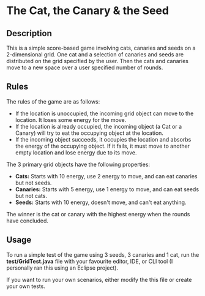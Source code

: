 # The Cat, the Canary & the Seed

## Description 

This is a simple score-based game involving cats, canaries and seeds on a 2-dimensional grid. One cat and a selection of canaries and seeds are distributed on the grid specified by the user. Then the cats and canaries move to a new space over a user specified number of rounds.

## Rules

The rules of the game are as follows:
- If the location is unoccupied, the incoming grid object can move to the location. It loses some energy for the move.
- If the location is already occupied, the incoming object (a Cat or a Canary)  will try to eat the occupying object at the location. 
- If the incoming object succeeds, it occupies the location and absorbs the energy of the occupying object. If it fails, it must move to another empty location and lose energy due to its move.

The 3 primary grid objects have the following properties:
- **Cats:** Starts with 10 energy, use 2 energy to move, and can eat canaries but not seeds.
- **Canaries:** Starts with 5 energy, use 1 energy to move, and can eat seeds but not cats.
- **Seeds:** Starts with 10 energy, doesn't move, and can't eat anything.

The winner is the cat or canary with the highest energy when the rounds have concluded.

## Usage

To run a simple test of the game using 3 seeds, 3 canaries and 1 cat, run the **test/GridTest.java** file with your favourite editor, IDE, or CLI tool (I personally ran this using an Eclipse project).

If you want to run your own scenarios, either modify the this file or create your own tests.
